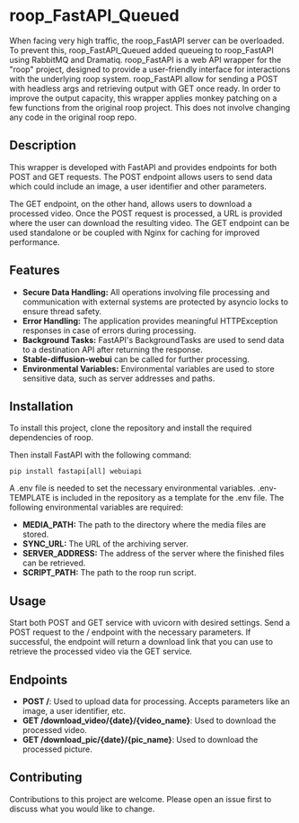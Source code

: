 # roop_FastAPI_Queued
When facing very high traffic, the roop_FastAPI server can be overloaded. To prevent this, roop_FastAPI_Queued added queueing to roop_FastAPI using RabbitMQ and Dramatiq.
roop_FastAPI is a web API wrapper for the "roop" project, designed to provide a user-friendly interface for interactions with the underlying roop system.
roop_FastAPI allow for sending a POST with headless args and retrieving output with GET once ready.
In order to improve the output capacity, this wrapper applies monkey patching on a few functions from the original roop project. This does not involve changing any code in the original roop repo.


## Description
This wrapper is developed with FastAPI and provides endpoints for both POST and GET requests. The POST endpoint allows users to send data which could include an image, a user identifier and other parameters.

The GET endpoint, on the other hand, allows users to download a processed video. Once the POST request is processed, a URL is provided where the user can download the resulting video. The GET endpoint can be used standalone or be coupled with Nginx for caching for improved performance.


## Features
- **Secure Data Handling:** All operations involving file processing and communication with external systems are protected by asyncio locks to ensure thread safety.
- **Error Handling:** The application provides meaningful HTTPException responses in case of errors during processing.
- **Background Tasks:** FastAPI's BackgroundTasks are used to send data to a destination API after returning the response.
- **Stable-diffusion-webui** can be called for further processing.
- **Environmental Variables:** Environmental variables are used to store sensitive data, such as server addresses and paths.


## Installation
To install this project, clone the repository and install the required dependencies of roop.

Then install FastAPI with the following command:
```
pip install fastapi[all] webuiapi
```

A .env file is needed to set the necessary environmental variables. .env-TEMPLATE is included in the repository as a template for the .env file. The following environmental variables are required:
- **MEDIA_PATH:** The path to the directory where the media files are stored.
- **SYNC_URL:** The URL of the archiving server.
- **SERVER_ADDRESS:** The address of the server where the finished files can be retrieved.
- **SCRIPT_PATH:** The path to the roop run script.


## Usage
Start both POST and GET service with uvicorn with desired settings.
Send a POST request to the / endpoint with the necessary parameters. If successful, the endpoint will return a download link that you can use to retrieve the processed video via the GET service.


## Endpoints
- **POST /**: Used to upload data for processing. Accepts parameters like an image, a user identifier, etc.
- **GET /download_video/{date}/{video_name}**: Used to download the processed video.
- **GET /download_pic/{date}/{pic_name}**: Used to download the processed picture.


## Contributing
Contributions to this project are welcome. Please open an issue first to discuss what you would like to change.
